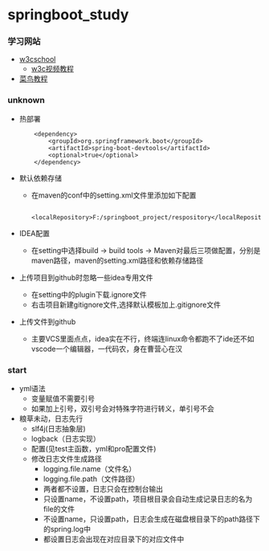 # springboot_study
### 学习网站
+ <a href="https://www.w3cschool.cn/wkspring/">w3cschool</a>
  + <a href="https://www.w3cschool.cn/minicourse/play/springbootrm">w3c视频教程</a>
 + <a href="https://www.runoob.com/">菜鸟教程</a>

### unknown
+ 热部署
    ```
        <dependency>
			<groupId>org.springframework.boot</groupId>
			<artifactId>spring-boot-devtools</artifactId>
			<optional>true</optional>
		</dependency>
    ```
+ 默认依赖存储
  + 在maven的conf中的setting.xml文件里添加如下配置
    ```
      <localRepository>F:/springboot_project/respository</localRepository>
    ```
+ IDEA配置
  + 在setting中选择build -> build tools -> Maven对最后三项做配置，分别是maven路径，maven的setting.xml路径和依赖存储路径

+ 上传项目到github时忽略一些idea专用文件
  + 在setting中的plugin下载.ignore文件
  + 右击项目新建gitignore文件,选择默认模板加上.gitignore文件

+ 上传文件到github
  + 主要VCS里面点点，idea实在不行，终端连linux命令都跑不了ide还不如vscode一个编辑器，一代码农，身在曹营心在汉
### start
  + yml语法
    + 变量赋值不需要引号
    + 如果加上引号，双引号会对特殊字符进行转义，单引号不会
  + 粮草未动，日志先行
    + slf4j(日志抽象层)
    + logback（日志实现）
    + 配置(见test主函数，yml和pro配置文件)
    + 修改日志文件生成路径
      + logging.file.name（文件名）
      + logging.file.path（文件路径）
      + 两者都不设置，日志只会在控制台输出
      + 只设置name，不设置path，项目根目录会自动生成记录日志的名为file的文件
      + 不设置name，只设置path，日志会生成在磁盘根目录下的path路径下的spring.log中
      + 都设置日志会出现在对应目录下的对应文件中